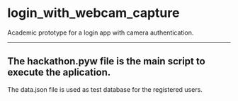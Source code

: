 # login_with_webcam_capture
Academic prototype for a login app with camera authentication.

---
The hackathon.pyw file is the main script to execute the aplication.
---
The data.json file is used as test database for the registered users.

